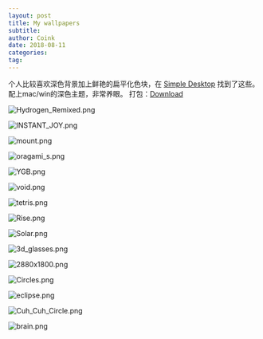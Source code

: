 ```yaml
---
layout: post
title: My wallpapers
subtitle: 
author: Coink
date: 2018-08-11
categories:
tag:
---
```

个人比较喜欢深色背景加上鲜艳的扁平化色块，在 [Simple Desktop](http://simpledesktops.com/browse/) 找到了这些。配上mac/win的深色主题，非常养眼。
打包：[Download](//coink.wang/download/coinkDeWallpaper.zip)

![Hydrogen_Remixed.png](https://i.loli.net/2018/08/13/5b70d43737cac.png)

![INSTANT_JOY.png](https://i.loli.net/2018/08/13/5b70d43798f83.png)

![mount.png](https://i.loli.net/2018/08/13/5b70d437ee483.png)

![oragami_s.png](https://i.loli.net/2018/08/13/5b70d438d482a.png)

![YGB.png](https://i.loli.net/2018/08/13/5b70d438dfeaf.png)

![void.png](https://i.loli.net/2018/08/13/5b70d4390faae.png)

![tetris.png](https://i.loli.net/2018/08/13/5b70d43919e4a.png)

![Rise.png](https://i.loli.net/2018/08/13/5b70d43c527d4.png)

![Solar.png](https://i.loli.net/2018/08/13/5b70d43d250e9.png)

![3d_glasses.png](https://i.loli.net/2018/08/13/5b70d475c832a.png)

![2880x1800.png](https://i.loli.net/2018/08/13/5b70d475c8d8b.png)

![Circles.png](https://i.loli.net/2018/08/13/5b70d4764ef80.png)

![eclipse.png](https://i.loli.net/2018/08/13/5b70d4764f4f8.png)

![Cuh_Cuh_Circle.png](https://i.loli.net/2018/08/13/5b70d4765a437.png)

![brain.png](https://i.loli.net/2018/08/13/5b70d4766b836.png)

